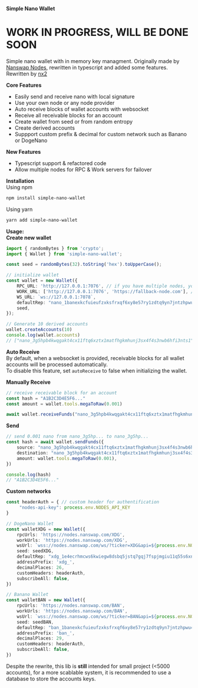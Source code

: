 **Simple Nano Wallet**
# WORK IN PROGRESS, WILL BE DONE SOON
Simple nano wallet with in memory key managment. Originally made by [Nanswap Nodes](https://nanswap.com/nodes), rewritten in typescript and added some features.
Rewritten by [nx2](https://github.com/nextu1337)

**Core Features**
- Easily send and receive nano with local signature
- Use your own node or any node provider
- Auto receive blocks of wallet accounts with websocket
- Receive all receivable blocks for an account
- Create wallet from seed or from random entropy
- Create derived accounts
- Suppport custom prefix & decimal for custom network such as Banano or DogeNano

**New Features**
- Typescript support & refactored code
- Allow multiple nodes for RPC & Work servers for failover

**Installation**  
Using npm
```bash
npm install simple-nano-wallet
```
Using yarn
```bash
yarn add simple-nano-wallet
```

**Usage:**  
**Create new wallet**
```ts
import { randomBytes } from 'crypto';
import { Wallet } from 'simple-nano-wallet';

const seed = randomBytes(32).toString('hex').toUpperCase();

// initialize wallet
const wallet = new Wallet({
    RPC_URL: 'http://127.0.0.1:7076', // if you have multiple nodes, you can provide an array of nodes
    WORK_URL: ['http://127.0.0.1:7076', 'https://fallback-node.com'], // multiple nodes for failover, singular node passed as string is also valid
    WS_URL: `ws://127.0.0.1:7078`,
    defaultRep: "nano_1banexkcfuieufzxksfrxqf6xy8e57ry1zdtq9yn7jntzhpwu4pg4hajojmq",
    seed,
});

// Generate 10 derived accounts
wallet.createAccounts(10)
console.log(wallet.accounts)
// ["nano_3g5hpb4kwqgakt4cx11ftq6xztx1matfhgkmhunj3sx4f4s3nwb6hfi3nts1", ... ]
```

**Auto Receive**  
By default, when a websocket is provided, receivable blocks for all wallet accounts will be processed automatically.  
To disable this feature, set `autoReceive` to false when initializing the wallet.  

**Manually Receive**  
```ts
// receive receivable block for an account
const hash = "A1B2C3D4E5F6..."
const amount = wallet.tools.megaToRaw(0.001)

await wallet.receiveFunds("nano_3g5hpb4kwqgakt4cx11ftq6xztx1matfhgkmhunj3sx4f4s3nwb6hfi3nts1", { hash, amount })
```

**Send**  
```ts
// send 0.001 nano from nano_3g5hp... to nano_3g5hp...
const hash = await wallet.sendFunds({
    source: "nano_3g5hpb4kwqgakt4cx11ftq6xztx1matfhgkmhunj3sx4f4s3nwb6hfi3nts1", // IMPORTANT: must be in wallet.accounts. 
    destination: "nano_3g5hpb4kwqgakt4cx11ftq6xztx1matfhgkmhunj3sx4f4s3nwb6hfi3nts1",
    amount: wallet.tools.megaToRaw(0.001),
})

console.log(hash)
// "A1B2C3D4E5F6..."
```

**Custom networks**
```ts
const headerAuth = { // custom header for authentification
     "nodes-api-key": process.env.NODES_API_KEY
}

// DogeNano Wallet
const walletXDG = new Wallet({
    rpcUrls: 'https://nodes.nanswap.com/XDG',
    workUrls: 'https://nodes.nanswap.com/XDG',
    wsUrl: `wss://nodes.nanswap.com/ws/?ticker=XDG&api=${process.env.NODES_API_KEY}`,
    seed: seedXDG,
    defaultRep: "xdg_1e4ecrhmcws6kwiegw8dsbq5jstq7gqj7fspjmgiu11q55s6xnsnp3t9jqxf",
    addressPrefix: 'xdg_',
    decimalPlaces: 26,
    customHeaders: headerAuth,
    subscribeAll: false, 
})

// Banano Wallet
const walletBAN = new Wallet({
    rpcUrls: 'https://nodes.nanswap.com/BAN',
    workUrls: 'https://nodes.nanswap.com/BAN',
    wsUrl: `wss://nodes.nanswap.com/ws/?ticker=BAN&api=${process.env.NODES_API_KEY}`,
    seed: seedBAN,
    defaultRep: "ban_1banexkcfuieufzxksfrxqf6xy8e57ry1zdtq9yn7jntzhpwu4pg4hajojmq",
    addressPrefix: 'ban_',
    decimalPlaces: 29,
    customHeaders: headerAuth,
    subscribeAll: false, 
})
```
Despite the rewrite, this lib is **still** intended for small project (<5000 accounts), for a more scablable system, it is recommended to use a database to store the accounts keys.
